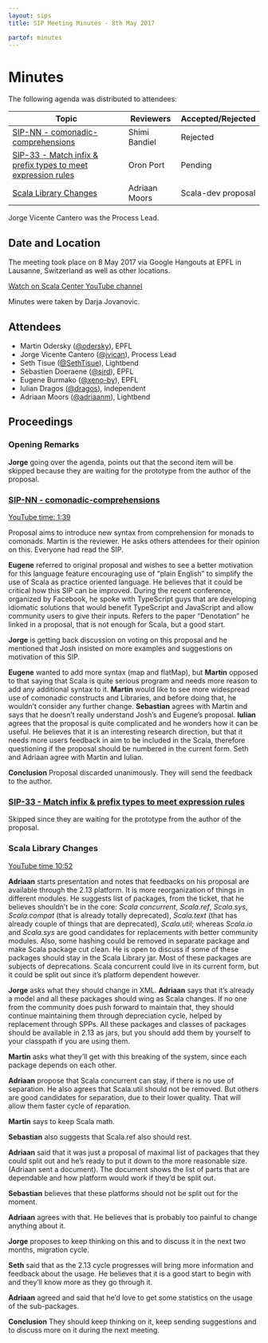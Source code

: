 ```yaml
---
layout: sips
title: SIP Meeting Minutes - 8th May 2017

partof: minutes
---
```


# Minutes

The following agenda was distributed to attendees:

|Topic|Reviewers| Accepted/Rejected |
| --- | --- | --- |
| [SIP-NN - comonadic-comprehensions](https://docs.scala-lang.org/sips/comonadic-comprehensions.html) | Shimi Bandiel | Rejected |
| [SIP-33 - Match infix & prefix types to meet expression rules](https://docs.scala-lang.org/sips/priority-based-infix-type-precedence.html)| Oron Port | Pending |
|[Scala Library Changes](https://github.com/scala/scala-dev/issues/323)|Adriaan Moors| Scala-dev proposal |

Jorge Vicente Cantero was the Process Lead.


## Date and Location
The meeting took place on 8 May 2017 via Google Hangouts at EPFL in Lausanne, Switzerland as well as other locations.

[Watch on Scala Center YouTube channel](https://youtu.be/6rKa4OV7GfM)

Minutes were taken by Darja Jovanovic.

## Attendees

* Martin Odersky ([@odersky](https://github.com/odersky)), EPFL
* Jorge Vicente Cantero ([@jvican](https://github.com/jvican)), Process Lead
* Seth Tisue ([@SethTisue](https://github.com/SethTisue)), Lightbend
* Sébastien Doeraene ([@sjrd](https://github.com/sjrd)), EPFL
* Eugene Burmako ([@xeno-by](https://github.com/xeno-by)), EPFL
* Iulian Dragos ([@dragos](https://github.com/dragos)), Independent
* Adriaan Moors ([@adriaanm](https://github.com/adriaanm)), Lightbend


## Proceedings
### Opening Remarks

**Jorge** going over the agenda, points out that the second item will be skipped because they are waiting for the prototype from the author of the proposal.

### [SIP-NN - comonadic-comprehensions](https://docs.scala-lang.org/sips/comonadic-comprehensions.html)
[YouTube time: 1:39](https://youtu.be/6rKa4OV7GfM?t=99)

Proposal aims to introduce new syntax from comprehension for monads to comonads.
Martin is the reviewer. He asks others attendees for their opinion on this.  Everyone had read the SIP.

**Eugene** referred to original proposal and wishes to see a better motivation for this language feature encouraging use of “plain English” to simplify the use of Scala as practice oriented language. He believes that it could be critical how this SIP can be improved. During the recent conference, organized by Facebook, he spoke with TypeScript guys that are developing idiomatic solutions that would benefit TypeScript and JavaScript and allow community users to give their inputs.
Refers to the paper “Denotation” he linked in a proposal, that is not enough for Scala, but a good start.

**Jorge** is getting back discussion on voting on this proposal and he mentioned that Josh insisted on more examples and suggestions on motivation of this SIP.

**Eugene** wanted to add more syntax (map and flatMap), but **Martin** opposed to that saying that Scala is quite serious program and needs more reason to add any additional syntax to it. **Martin** would like to see more widespread use of comonadic constructs and Libraries, and before doing that, he wouldn’t consider any further change. **Sebastian** agrees with Martin and says that he doesn’t really understand Josh’s and Eugene’s proposal. **Iulian** agrees that the proposal is quite complicated and he wonders how it can be useful. He believes that it is an interesting research direction, but that it needs more users feedback in aim to be included in the Scala, therefore questioning if the proposal should be numbered in the current form. Seth and Adriaan agree with Martin and Iulian.

**Conclusion** Proposal discarded unanimously. They will send the feedback to the author.

### [SIP-33 - Match infix & prefix types to meet expression rules](https://docs.scala-lang.org/sips/priority-based-infix-type-precedence.html)

Skipped since they are waiting for the prototype from the author of the proposal.

### Scala Library Changes
 [YouTube time 10:52](https://youtu.be/6rKa4OV7GfM?t=652)

 **Adriaan** starts presentation and notes that feedbacks on his proposal are available through the 2.13 platform. It is more reorganization of things in different modules. He suggests list of packages, from the ticket, that he believes shouldn’t be in the core:
 *Scala concurrent*, *Scala.ref*, *Scala.sys*, *Scala.compat* (that is already totally deprecated), *Scala.text* (that has already couple of things that are deprecated), *Scala.util*; whereas *Scala.io* and *Scala.sys* are good candidates for replacements with better community modules.
 Also, some hashing could be removed in separate package and make Scala package cut clean. He is open to discuss if some of these packages should stay in the Scala Library jar. Most of these packages are subjects of deprecations.
 Scala concurrent could live in its current form, but it could be split out since it’s platform dependent however.

 **Jorge** asks what they should change in XML. **Adriaan** says that it’s already a model and all these packages should wing as Scala changes. If no one from the community does push forward to maintain that, they should continue maintaining them through depreciation cycle, helped by replacement through SPPs. All these packages and classes of packages should be available in 2.13 as jars, but you should add them by yourself to your classpath if you are using them.

 **Martin** asks what they’ll get with this breaking of the system, since each package depends on each other.

 **Adriaan** propose that Scala concurrent can stay, if there is no use of separation. He also agrees that Scala.util should not be removed. But others are good candidates for separation, due to their lower quality. That will allow them faster cycle of reparation.

 **Martin** says to keep Scala math.

 **Sebastian** also suggests that Scala.ref also should rest.

 **Adriaan** said that it was just a proposal of maximal list of packages that they could split out and he’s ready to put it down to the more reasonable size. (Adriaan sent a document). The document shows the list of parts that are dependable and how platform would work if they’d be split out.

 **Sebastian** believes that these platforms should not be split out for the moment.

 **Adriaan** agrees with that. He believes that is probably too painful to change anything about it.

 **Jorge** proposes to keep thinking on this and to discuss it in the next two months, migration cycle.

 **Seth** said that as the 2.13 cycle progresses will bring more information and feedback about the usage. He believes that it is a good start to begin with and they’ll know more as they go through it.

 **Adriaan** agreed and said that he’d love to get some statistics on the usage of the sub-packages.

**Conclusion** They should keep thinking on it, keep sending suggestions and to discuss more on it during the next meeting.
